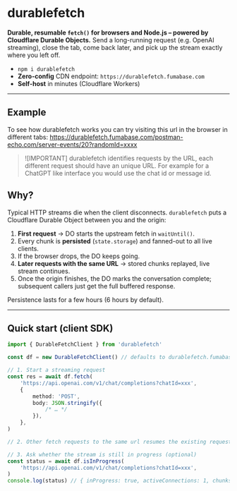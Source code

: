 # durablefetch

**Durable, resumable `fetch()` for browsers and Node.js – powered by Cloudflare Durable Objects.**
Send a long-running request (e.g. OpenAI streaming), close the tab, come back later, and pick up the stream exactly where you left off.

- `npm i durablefetch`
- **Zero-config** CDN endpoint: `https://durablefetch.fumabase.com`
- **Self-host** in minutes (Cloudflare Workers)

---

## Example

To see how durablefetch works you can try visiting this url in the browser in different tabs: https://durablefetch.fumabase.com/postman-echo.com/server-events/20?randomId=xxxx

> ![IMPORTANT]
> durablefetch identifies requests by the URL, each different request should have an unique URL. For example for a ChatGPT like interface you would use the chat id or message id.

## Why?

Typical HTTP streams die when the client disconnects.
`durablefetch` puts a Cloudflare Durable Object between you and the origin:

1. **First request** → DO starts the upstream fetch in `waitUntil()`.
2. Every chunk is **persisted** (`state.storage`) and fanned-out to all live clients.
3. If the browser drops, the DO keeps going.
4. **Later requests with the same URL** → stored chunks replayed, live stream continues.
5. Once the origin finishes, the DO marks the conversation complete; subsequent callers just get the full buffered response.

Persistence lasts for a few hours (6 hours by default).

---

## Quick start (client SDK)

```ts
import { DurableFetchClient } from 'durablefetch'

const df = new DurableFetchClient() // defaults to durablefetch.fumabase.com

// 1. Start a streaming request
const res = await df.fetch(
    'https://api.openai.com/v1/chat/completions?chatId=xxx',
    {
        method: 'POST',
        body: JSON.stringify({
            /* … */
        }),
    },
)

// 2. Other fetch requests to the same url resumes the existing request or return the already completed response

// 3. Ask whether the stream is still in progress (optional)
const status = await df.isInProgress(
    'https://api.openai.com/v1/chat/completions?chatId=xxx',
)
console.log(status) // { inProgress: true, activeConnections: 1, chunksStored: 42, completed: false }
```
